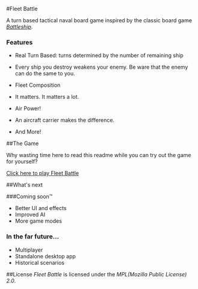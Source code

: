 #Fleet Battle

A turn based tactical naval board game inspired by the classic board game [*Battleship*](https://en.wikipedia.org/wiki/Battleship_%28game%29). 

### Features

- Real Turn Based: turns determined by the number of remaining ship
 * Every ship you destroy weakens your enemy. Be ware that the enemy can do the same to you.
- Fleet Composition
 * It matters. It matters a lot.
- Air Power!
 * An aircraft carrier makes the difference.

- And More!

##The Game

Why wasting time here to read this readme while you can try out the game for yourself?

[Click here to play Fleet Battle](https://tonY1883.github.io/fleet-battle)

##What's next

###Coming soon™
- Better UI and effects
- Improved AI
- More game modes

### In the far future...
- Multiplayer
- Standalone desktop app
- Historical scenarios


##License
*Fleet Battle* is licensed under the *MPL(Mozilla Public License) 2.0*.
